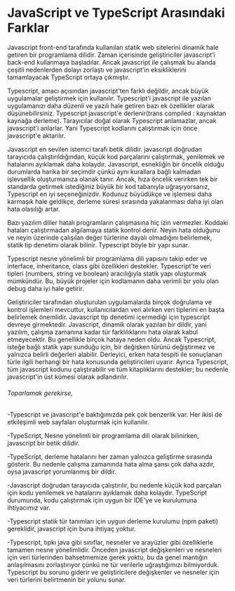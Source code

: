 # JavaScript ve TypeScript Arasındaki Farklar
Javascript front-end tarafında kullanılan statik web sitelerini dinamik hale getiren bir programlama dilidir. Zaman içerisinde geliştiriciler javascript’i back-end kullanmaya başladılar. Ancak javascript ile çalışmak bu alanda çeşitli nedenlerden dolayı zorlaştı ve javascript’in eksikliklerini tamamlayacak TypeScript ortaya çıkmıştır.

Typescript, amacı açısından javascript'ten farklı değildir, ancak büyük uygulamalar geliştirmek için kullanılır. Typescript'i javascript ile yazılan uygulamanızı daha düzenli ve yazılı hale getiren bazı ek özellikler olarak düşünebilirsiniz. Typescript javascript'e derlenir(trans compiled : kaynaktan kaynağa derleme). Tarayıcılar doğal olarak Typescript anlamazlar, ancak javascript'i anlarlar. Yani Typescript kodlarını çalıştırmak için önce javascript'e aktarılır.

Javascript en sevilen istemci tarafı betik dilidir. javascript doğrudan tarayıcıda çalıştırıldığından, küçük kod parçalarını çalıştırmak, yenilemek ve hatalarını ayıklamak daha kolaydır. Javascript, esnekliğin bir öncelik olduğu durumlarda harika bir seçimdir çünkü aynı kurallara bağlı kalmadan işlevsellik oluşturmanıza olanak tanır. Ancak, hıza öncelik verirken tek bir standarda getirmek istediğiniz büyük bir kod tabanıyla uğraşıyorsanız, Typescript en iyi seçeneğinizdir. Kodunuz büyüdükçe ve işlemesi daha karmaşık hale geldikçe, derleme süresi sırasında yakalanması daha iyi olan hata olasılığı artar.

Bazı yazılım diller  hatalı programların çalışmasına hiç izin vermezler. Koddaki hataları çalıştırmadan algılamaya statik kontrol denir. Neyin hata olduğunu ve neyin üzerinde çalışılan değer türlerine dayalı olmadığını belirlemek, statik tip denetimi olarak bilinir. Typescript böyle bir yapı sunar.

Typescript nesne yönelimli bir programlama dili yapısını takip eder ve interface, inheritance, class gibi özellikleri destekler. Typescript'te veri tipleri (numbers, string ve boolean) aracılığıyla statik yapı oluşturmak mümkündür. Bu, büyük projeler için kodlamanın daha verimli bir yolu olan debug daha iyi hale getirir.

Geliştiriciler tarafından oluşturulan uygulamalarda birçok doğrulama ve kontrol işlemleri mevcuttur, kullanıcılardan veri alırken veri tiplerini en başta belirlemek önemlidir. Javascript tip denetimi içermediği için typescript devreye girmektedir. Javascript, dinamik olarak yazılan bir dildir, yani yazılım, çalışma zamanına kadar tür farklılıklarını hata olarak kabul etmeyecektir. Bu genellikle birçok hataya neden oldu. Ancak Typescript, isteğe bağlı statik yapı sunduğu için, bir değişken türünü değiştirmez ve yalnızca belirli değerleri alabilir. Derleyici, erken hata tespiti ile sonuçlanan türle ilgili herhangi bir hata konusunda geliştiricileri uyarır.
Ayrıca Typescript, tüm javascript kodunu çalıştırabilir ve tüm kitaplıklarını destekler; bu nedenle javascript'in üst kümesi olarak adlandırılır.
 
###### Toparlamak gerekirse, 

-Typescript ve javascript'e baktığımızda pek çok benzerlik var. Her ikisi de etkileşimli web sayfaları oluşturmak için kullanılır.

-TypeScript, Nesne yönelimli bir programlama dili olarak bilinirken, javascript bir betik dilidir.

-TypeScript, derleme hatalarını her zaman yalnızca geliştirme sırasında gösterir. Bu nedenle çalışma zamanında hata alma şansı çok daha azdır, oysa javascript yorumlanmış bir dildir.

-Javascript doğrudan tarayıcıda çalıştırılır, bu nedenle küçük kod parçaları için kodu yenilemek ve hatalarını ayıklamak daha kolaydır. TypeScript durumunda, kodu çalıştırmak için uygun bir IDE'ye ve kurulumuna ihtiyacımız var.

-Typescript statik tür tanımları için uygun derleme kurulumu (npm paketi) gereklidir, javascript için buna ihtiyaç yoktur.

-Typescript, tıpkı java gibi sınıflar, nesneler ve arayüzler gibi özelliklerle tamamen nesne yönelimlidir. Önceden javascript değişkenleri ve nesneleri için veri türlerinden bahsetmemize gerek yoktu, bu da genel mantığın anlaşılmasını zorlaştırıyor çünkü ne tür verilerle uğraştığımızı bilmiyorduk. Typescript bu sorunu giderir ve geliştiricilere değişkenler ve nesneler için veri türlerini belirtmenin bir yolunu sunar.

